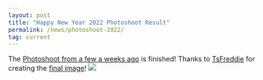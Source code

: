 ```yaml
---
layout: post
title: "Happy New Year 2022 Photoshoot Result"
permalink: /news/photoshoot-2022/
tag: current
---
```

The [Photoshoot from a few a weeks ago](/news/happy-new-year-2022-result/) is finished! Thanks to [TsFreddie](https://github.com/TsFreddie) for creating the [final image](/newyear2022/)!
[<img class="demo" src="/newyear2022.jpg" />](/newyear2022/)
